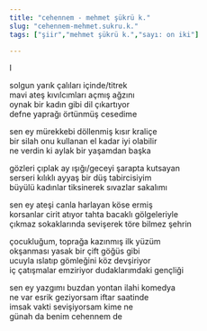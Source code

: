 ```yaml
---
title: "cehennem - mehmet şükrü k."
slug: "cehennem-mehmet.sukru.k."
tags: ["şiir","mehmet şükrü k.","sayı: on iki"]

---
```

I

solgun yarık çalıları içinde/titrek    
mavi ateş kıvılcımları açmış ağzını  
oynak bir kadın gibi dil çıkartıyor  
defne yaprağı örtünmüş cesedime

sen ey mürekkebi döllenmiş kısır kraliçe  
bir silah onu kullanan el kadar iyi olabilir  
ne verdin ki aylak bir yaşamdan başka

gözleri çıplak ay ışığı/geceyi şarapta kutsayan  
serseri kılıklı ayyaş bir düş tabircisiyim  
büyülü kadınlar tiksinerek sıvazlar sakalımı

sen ey ateşi canla harlayan köse ermiş  
korsanlar cirit atıyor tahta bacaklı gölgeleriyle  
çıkmaz sokaklarında sevişerek töre bilmez şehrin

çocukluğum, toprağa kazınmış ilk yüzüm  
okşanması yasak bir çift göğüs gibi  
ucuyla ıslatıp gömleğini köz devşiriyor  
iç çatışmalar emziriyor dudaklarımdaki gençliği

sen ey yazgımı buzdan yontan ilahi komedya  
ne var esrik geziyorsam iftar saatinde  
imsak vakti sevişiyorsam kime ne  
günah da benim cehennem de
